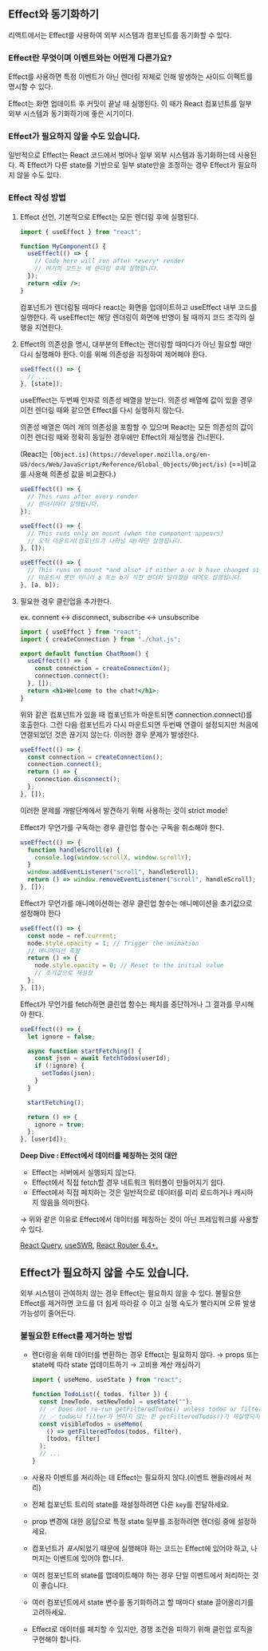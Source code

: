 ## Effect와 동기화하기

리액트에서는 Effect를 사용하여 외부 시스템과 컴포넌트를 동기화할 수 있다.

### Effect란 무엇이며 이벤트와는 어떤게 다른가요?

Effect를 사용하면 특정 이벤트가 아닌 렌더링 자체로 인해 발생하는 사이드 이펙트를 명시할 수 있다.

Effect는 화면 업데이트 후 커밋이 끝날 때 실행된다. 이 때가 React 컴포넌트를 일부 외부 시스템과 동기화하기에 좋은 시기이다.

### Effect가 필요하지 않을 수도 있습니다.

일반적으로 Effect는 React 코드에서 벗어나 일부 외부 시스템과 동기화하는데 사용된다. 즉 Effect가 다른 state를 기반으로 일부 state만을 조정하는 경우 Effect가 필요하지 않을 수도 있다.

### Effect 작성 방법

1. Effect 선언, 기본적으로 Effect는 모든 렌더링 후에 실행된다.

   ```jsx
   import { useEffect } from "react";

   function MyComponent() {
     useEffect(() => {
       // Code here will run after *every* render
       // 여기의 코드는 매 렌더링 후에 실행됩니다.
     });
     return <div />;
   }
   ```

   컴포넌트가 렌더링될 때마다 react는 화면을 업데이트하고 useEffect 내부 코드를 실행한다. 즉 useEffect는 해당 렌더링이 화면에 반영이 될 때까지 코드 조각의 실행을 지연한다.

2. Effect의 의존성을 명시, 대부분의 Effect는 렌더링할 때마다가 아닌 필요할 때만 다시 실행해야 한다. 이를 위해 의존성을 지정하여 제어해야 한다.

   ```jsx
   useEffect(() => {
     // ...
   }, [state]);
   ```

   useEffect는 두번째 인자로 의존성 배열을 받는다. 의존성 배열에 값이 있을 경우 이전 렌더링 때와 같으면 Effect를 다시 실행하지 않는다.

   의존성 배열은 여러 개의 의존성을 포함할 수 있으며 React는 모든 의존성의 값이 이전 렌더링 때와 정확히 동일한 경우에만 Effect의 재실행을 건너뛴다.

   (React는 `[Object.is](https://developer.mozilla.org/en-US/docs/Web/JavaScript/Reference/Global_Objects/Object/is)` (==)비교를 사용해 의존성 값을 비교한다.)

   ```jsx
   useEffect(() => {
     // This runs after every render
     // 렌더시마다 실행됩니다.
   });

   useEffect(() => {
     // This runs only on mount (when the component appears)
     // 오직 마운트시(컴포넌트가 나타날 때)에만 실행됩니다.
   }, []);

   useEffect(() => {
     // This runs on mount *and also* if either a or b have changed since the last render
     // 마운트시 뿐만 아니라 a 또는 b가 직전 렌더와 달라졌을 때에도 실행됩니다.
   }, [a, b]);
   ```

3. 필요한 경우 클린업을 추가한다.

   ex. connent ↔ disconnect, subscribe ↔ unsubscribe

   ```jsx
   import { useEffect } from "react";
   import { createConnection } from "./chat.js";

   export default function ChatRoom() {
     useEffect(() => {
       const connection = createConnection();
       connection.connect();
     }, []);
     return <h1>Welcome to the chat!</h1>;
   }
   ```

   위와 같은 컴포넌트가 있을 때 컴포넌트가 마운트되면 connection.connect()를 호출한다. 그런 다음 컴포넌트가 다시 마운트되면 두번째 연결이 설정되지만 처음에 연결되었던 것은 끊기지 않는다. 이러한 경우 문제가 발생한다.

   ```jsx
   useEffect(() => {
     const connection = createConnection();
     connection.connect();
     return () => {
       connection.disconnect();
     };
   }, []);
   ```

   이러한 문제를 개발단계에서 발견하기 위해 사용하는 것이 strict mode!

   Effect가 무언가를 구독하는 경우 클린업 함수는 구독을 취소해야 한다.

   ```jsx
   useEffect(() => {
     function handleScroll(e) {
       console.log(window.scrollX, window.scrollY);
     }
     window.addEventListener("scroll", handleScroll);
     return () => window.removeEventListener("scroll", handleScroll);
   }, []);
   ```

   Effect가 무언가를 애니메이션하는 경우 클린업 함수는 애니메이션을 초기값으로 설정해야 한다

   ```jsx
   useEffect(() => {
     const node = ref.current;
     node.style.opacity = 1; // Trigger the animation
     // 애니메이션 촉발
     return () => {
       node.style.opacity = 0; // Reset to the initial value
       // 초기값으로 재설정
     };
   }, []);
   ```

   Effect가 무언가를 fetch하면 클린업 함수는 페치를 중단하거나 그 결과를 무시해야 한다.

   ```jsx
   useEffect(() => {
     let ignore = false;

     async function startFetching() {
       const json = await fetchTodos(userId);
       if (!ignore) {
         setTodos(json);
       }
     }

     startFetching();

     return () => {
       ignore = true;
     };
   }, [userId]);
   ```

   **Deep Dive : Effect에서 데이터를 페칭하는 것의 대안**

   - Effect는 서버에서 실행되지 않는다.
   - Effect에서 직접 fetch할 경우 네트워크 워터폴이 만들어지기 쉽다.
   - Effect에서 직접 페치하는 것은 일반적으로 데이터를 미리 로드하거나 캐시하지 않음을 의미한다.

   → 위와 같은 이유로 Effect에서 데이터를 페칭하는 것이 아닌 프레임워크를 사용할 수 있다.

   [React Query](https://tanstack.com/query/latest), [useSWR](https://swr.vercel.app/), [React Router 6.4+.](https://beta.reactrouter.com/en/main/start/overview)

   ## Effect가 필요하지 않을 수도 있습니다.

   외부 시스템이 관여하지 않는 경우 Effect는 필요하지 않을 수 있다. 불필요한 Effect를 제거하면 코드를 더 쉽게 따라갈 수 이고 실행 속도가 빨라지며 오류 발생 가능성이 줄어든다.

   ### 불필요한 Effect를 제거하는 방법

   - 렌더링을 위해 데이터를 변환하는 경우 Effect는 필요하지 않다.
     → props 또는 state에 따라 state 업데이트하기
     → 고비용 계산 캐싱하기
     ```jsx
     import { useMemo, useState } from "react";

     function TodoList({ todos, filter }) {
       const [newTodo, setNewTodo] = useState("");
       // ✅ Does not re-run getFilteredTodos() unless todos or filter change
       // ✅ todos나 filter가 변하지 않는 한 getFilteredTodos()가 재실행되지 않음
       const visibleTodos = useMemo(
         () => getFilteredTodos(todos, filter),
         [todos, filter]
       );
       // ...
     }
     ```
   - 사용자 이벤트를 처리하는 데 Effect는 필요하지 않다.(이벤트 핸들러에서 처리)

   - 전체 컴포넌트 트리의 state를 재설정하려면 다른 `key`를 전달하세요.
   - prop 변경에 대한 응답으로 특정 state 일부를 조정하려면 렌더링 중에 설정하세요.
   - 컴포넌트가 *표시*되었기 때문에 실행해야 하는 코드는 Effect에 있어야 하고, 나머지는 이벤트에 있어야 합니다.
   - 여러 컴포넌트의 state를 업데이트해야 하는 경우 단일 이벤트에서 처리하는 것이 좋습니다.
   - 여러 컴포넌트에서 state 변수를 동기화하려고 할 때마다 state 끌어올리기를 고려하세요.
   - Effect로 데이터를 페치할 수 있지만, 경쟁 조건을 피하기 위해 클린업 로직을 구현해야 합니다.
